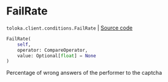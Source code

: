 # FailRate
`toloka.client.conditions.FailRate` | [Source code](https://github.com/Toloka/toloka-kit/blob/v0.1.24/src/client/conditions.py#L158)

```python
FailRate(
    self,
    operator: CompareOperator,
    value: Optional[float] = None
)
```

Percentage of wrong answers of the performer to the captcha

